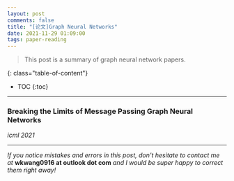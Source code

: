 ```yaml
---
layout: post
comments: false
title: "[论文]Graph Neural Networks"
date: 2021-11-29 01:09:00
tags: paper-reading
---
```


> This post is a summary of graph neural network papers.


<!--more-->

{: class="table-of-content"}
* TOC
{:toc}

---


### Breaking the Limits of Message Passing Graph Neural Networks

*icml 2021*









---

*If you notice mistakes and errors in this post, don't hesitate to contact me at* **wkwang0916 at outlook dot com** *and I would be super happy to correct them right away!*

